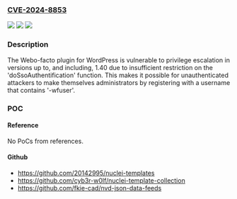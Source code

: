 ### [CVE-2024-8853](https://cve.mitre.org/cgi-bin/cvename.cgi?name=CVE-2024-8853)
![](https://img.shields.io/static/v1?label=Product&message=Webo-facto&color=blue)
![](https://img.shields.io/static/v1?label=Version&message=*%3C%3D%201.40%20&color=brighgreen)
![](https://img.shields.io/static/v1?label=Vulnerability&message=CWE-269%20Improper%20Privilege%20Management&color=brighgreen)

### Description

The Webo-facto plugin for WordPress is vulnerable to privilege escalation in versions up to, and including, 1.40 due to insufficient restriction on the 'doSsoAuthentification' function. This makes it possible for unauthenticated attackers to make themselves administrators by registering with a username that contains '-wfuser'.

### POC

#### Reference
No PoCs from references.

#### Github
- https://github.com/20142995/nuclei-templates
- https://github.com/cyb3r-w0lf/nuclei-template-collection
- https://github.com/fkie-cad/nvd-json-data-feeds

